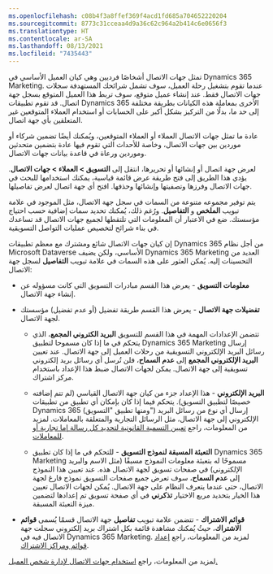 ```yaml
---
ms.openlocfilehash: c08b4f3a8ffef369f4acd1fd685a704652220204
ms.sourcegitcommit: 8773c31cceaa4d9a36c62c964a2b414c6e0656f3
ms.translationtype: HT
ms.contentlocale: ar-SA
ms.lasthandoff: 08/13/2021
ms.locfileid: "7435443"
---
```

تمثل جهات الاتصال أشخاصًا فرديين وهي كيان العميل الأساسي في Dynamics 365 Marketing. عندما تقوم بتشغيل رحلة العميل، سوف تشمل شرائحك المستهدفة سجلات جهات الاتصال فقط. عند إنشاء عميل متوقع، سوف تربط هذا العميل المتوقع بسجل جهة اتصال. قد تقوم تطبيقات Dynamics 365 الأخرى بمعاملة هذه الكيانات بطريقة مختلفة إلى حد ما، بدلًا من التركيز بشكل أكبر على الحسابات أو استخدام العملاء المتوقعين غير المتعلقين بأي جهة اتصال.

عادة ما تمثل جهات الاتصال العملاء أو العملاء المتوقعين، ويُمكنك أيضًا تضمين شركاء أو موردين بين جهات الاتصال، وخاصة للأحداث التي تقوم فيها عادة بتضمين متحدثين وموردين ورعاة في قاعدة بيانات جهات الاتصال.

لعرض جهة اتصال أو إنشائها أو تحريرها، انتقل إلى **التسويق > العملاء > جهات الاتصال**. يؤدي هذا الطريق إلى فتح طريقة عرض قائمة قياسية، يمكنك استخدامها للبحث في جهات الاتصال وفرزها وتصفيتها وإنشائها وحذفها. افتح أي جهة اتصال لعرض تفاصيلها.

يتم توفير مجموعه متنوعة من السمات في سجل جهة الاتصال، مثل الموجود في علامة تبويب **الملخص** و **التفاصيل**. ورُغم ذلك، يُمكنك تحديد سمات إضافية حسب احتياج مؤسستك. ضع في الاعتبار أن المعلومات التي تلتقطها لجميع جهات الاتصال قد تساعدك في بناء شرائح لتخصيص عمليات التواصل التسويقية.

إن كيان جهات الاتصال شائع ومشترك مع معظم تطبيقات Dynamics 365 من أجل نظام Microsoft Dataverse الأساسي، ولكن يضيف Dynamics 365 Marketing العديد من التحسينات إليه. يُمكن العثور على هذه السمات في علامة تبويب **التفاصيل** لسجل جهة الاتصال:

-   **معلومات التسويق** - يعرض هذا القسم مبادرات التسويق التي كانت مسؤوله عن إنشاء جهة الاتصال.

-   **تفضيلات جهة الاتصال** - يعرض هذا القسم طريقة تفضيل (أو عدم تفضيل) مؤسستك لجهة الاتصال.

    -   تتضمن الإعدادات المهمة في هذا القسم للتسويق **البريد الكتروني المجمع**، الذي يتحكم في ما إذا كان مسموحا لتطبيق Dynamics 365 Marketing إرسال رسائل البريد الإلكتروني التسويقية من رحلات العميل إلى جهة الاتصال. عند تعيين **البريد الإلكتروني المجمع** إلى **عدم السماح**، فلن تُرسل أي رسائل بريد إلكتروني تسويقية إلى جهة الاتصال. يمكن لجهات الاتصال ضبط هذا الإعداد باستخدام مركز اشتراك.

    -   **البريد الإلكتروني** - هذا الإعداد جزء من كيان جهة الاتصال القياسي (لم تتم إضافته خصيصًا لتطبيق التسويق). يتحكم فيما إذا كان بإمكان أي تطبيق من تطبيقات Dynamics 365 (ومنها تطبيق "التسويق") إرسال أي نوع من رسائل البريد الإلكتروني إلى جهة الاتصال، مثل الرسائل التجارية والمتعلقة بالمعاملات. لمزيد من المعلومات، راجع [تعيين التسمية القانونية لتحديد كل رسالة إما تجارية أو للمعاملات](/dynamics365/marketing/email-properties?azure-portal=true#designation).

    -   **التعبئة المسبقة لنموذج التسويق** - للتحكم في ما إذا كان تطبيق Dynamics 365 Marketing مسموحًا له بتعبئة معلومات النموذج مسبقًا (مثل الاسم والبريد الإلكتروني) في صفحات تسويق لجهة الاتصال هذه. عند تعيين هذا النموذج إلى **عدم السماح**، سوف تعرض جميع صفحات التسويق نموذج فارغ لجهة الاتصال، حتى عندما يتعرف النظام على جهة الاتصال.
        يُمكن لجهات الاتصال تعيين هذا الخيار بتحديد مربع الاختيار **تذكرني** في أي صفحة تسويق تم إعدادها لتضمين ميزة التعبئة المسبقة.

-   **قوائم الاشتراك** - تتضمن علامة تبويب **تفاصيل** جهة الاتصال قسمًا يُسمى **قوائم الاشتراك**، حيثُ يُمكنك مشاهدة قائمة بكل اشتراك بريد إلكتروني سجلت جهة الاتصال فيه في Dynamics 365 Marketing. لمزيد من المعلومات، راجع [إعداد قوائم ومراكز الاشتراك](/dynamics365/marketing/set-up-subscription-center/?azure-portal=true).

لمزيد من المعلومات، راجع [استخدام جهات الاتصال لإدارة شخص العميل.](/dynamics365/marketing/manage-customer-information?azure-portal=true#use-contacts-to-manage-customer-people)
